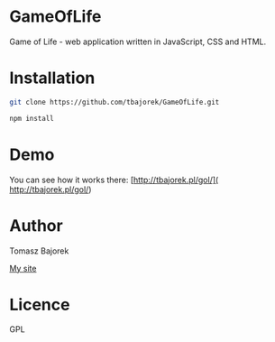 # GameOfLife
Game of Life - web application written in JavaScript, CSS and HTML.

# Installation
```bash
git clone https://github.com/tbajorek/GameOfLife.git
```

```bash
npm install
```

# Demo
You can see how it works there: [http://tbajorek.pl/gol/]( http://tbajorek.pl/gol/)

# Author
Tomasz Bajorek

[My site](http://tbajorek.pl/gol/)

# Licence
GPL
